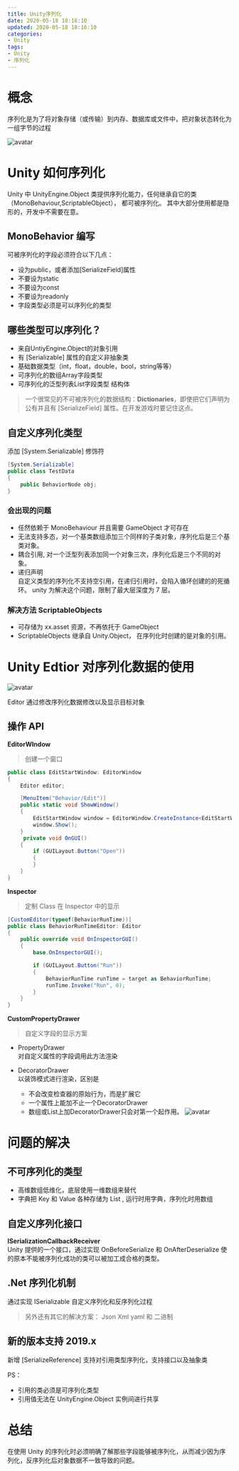 ```yaml
---
title: Unity序列化
date: 2020-05-18 18:16:10
updated: 2020-05-18 18:16:10
categories: 
- Unity
tags:
- Unity
- 序列化
---
```


# 概念
序列化是为了将对象存储（或传输）到内存、数据库或文件中，把对象状态转化为一组字节的过程

![avatar](https://raw.githubusercontent.com/dupouyer/dupouyer.github.io/hexo/source/_posts/img/2020_5_18/1.png)

# Unity 如何序列化
Unity 中 UnityEngine.Object 类提供序列化能力，任何继承自它的类（MonoBehaviour,ScriptableObject）， 都可被序列化。 其中大部分使用都是隐形的，开发中不需要在意。

## MonoBehavior 编写
可被序列化的字段必须符合以下几点：
- 设为public，或者添加[SerializeField]属性
- 不要设为static
- 不要设为const
- 不要设为readonly
- 字段类型必须是可以序列化的类型

## 哪些类型可以序列化？
- 来自UntiyEngine.Object的对象引用
- 有 [Serializable] 属性的自定义非抽象类
- 基础数据类型（int，float，double，bool，string等等）
- 可序列化的数组Array字段类型
- 可序列化的泛型列表List<T>字段类型
结构体

> 一个很常见的不可被序列化的数据结构：**Dictionaries**，即使把它们声明为公有并且有 [SerializeField] 属性。在开发游戏时要记住这点。

## 自定义序列化类型
添加 [System.Serializable] 修饰符

```csharp
[System.Serializable]
public class TestData
{
    public BehaviorNode obj;
}
```

### 会出现的问题
- 任然依赖于 MonoBehaviour 并且需要 GameObject 才可存在
- 无法支持多态，对一个基类数组添加三个同样的子类对象，序列化后是三个基类对象。
- 耦合引用, 对一个泛型列表添加同一个对象三次，序列化后是三个不同的对象。
- 递归声明  
 自定义类型的序列化不支持空引用，在递归引用时，会陷入循环创建的的死循环。 unity 为解决这个问题，限制了最大层深度为 7 层。

### 解决方法 ScriptableObjects
- 可存储为 xx.asset 资源，不再依托于 GameObject
- ScriptableObjects 继承自 Unity.Object， 在序列化时创建的是对象的引用。

# Unity Edtior 对序列化数据的使用

![avatar](https://raw.githubusercontent.com/dupouyer/dupouyer.github.io/hexo/source/_posts/img/2020_5_18/2.png)

Editor 通过修改序列化数据修改以及显示目标对象

## 操作 API

**EditorWIndow**  
> 创建一个窗口

```csharp
public class EditStartWindow: EditorWindow
{
    Editor editor;

    [MenuItem("Behavior/Edit")]
    public static void ShowWindow()
    {
        EditStartWindow window = EditorWindow.CreateInstance<EditStartWindow>();
        window.Show();
    }
     private void OnGUI()
    {
        if (GUILayout.Button("Open"))
        {
        }
    }
}
```

**Inspector**
> 定制 Class 在 Inspector 中的显示

```csharp
[CustomEditor(typeof(BehaviorRunTime))]
public class BehaviorRunTimeEditor: Editor
{
    public override void OnInspectorGUI()
    {
        base.OnInspectorGUI();

        if (GUILayout.Button("Run"))
        {
            BehaviorRunTime runTime = target as BehaviorRunTime;
            runTime.Invoke("Run", 0);
        }
    }
}
```

**CustomPropertyDrawer**  
> 自定义字段的显示方案

- PropertyDrawer  
   对自定义属性的字段调用此方法渲染

- DecoratorDrawer  
   以装饰模式进行渲染，区别是
   - 不会改变检查器的原始行为，而是扩展它 
   - 一个属性上能加不止一个DecoratorDrawer 
   - 数组或List上加DecoratorDrawer只会对第一个起作用。
![avatar](https://raw.githubusercontent.com/dupouyer/dupouyer.github.io/hexo/source/_posts/img/2020_5_18/3.png)

# 问题的解决
## 不可序列化的类型
- 高维数组低维化，底层使用一维数组来替代
- 字典把 Key 和 Value 各种存储为 List , 运行时用字典，序列化时用数组

## 自定义序列化接口
**ISerializationCallbackReceiver**  
Unity 提供的一个接口，通过实现 OnBeforeSerialize 和 OnAfterDeserialize 使的原本不能被序列化成功的类可以被加工成合格的类型。

## .Net 序列化机制
通过实现 ISerializable 自定义序列化和反序列化过程
> 另外还有其它的解决方案：
Json Xml yaml 和 二进制

## 新的版本支持 2019.x
新增 [SerializeReference]  支持对引用类型序列化，支持接口以及抽象类

PS：
- 引用的类必须是可序列化类型
- 引用值无法在 UnityEngine.Object 实例间进行共享

# 总结
在使用 Unity 的序列化时必须明确了解那些字段能够被序列化，从而减少因为序列化，反序列化后对象数据不一致导致的问题。



